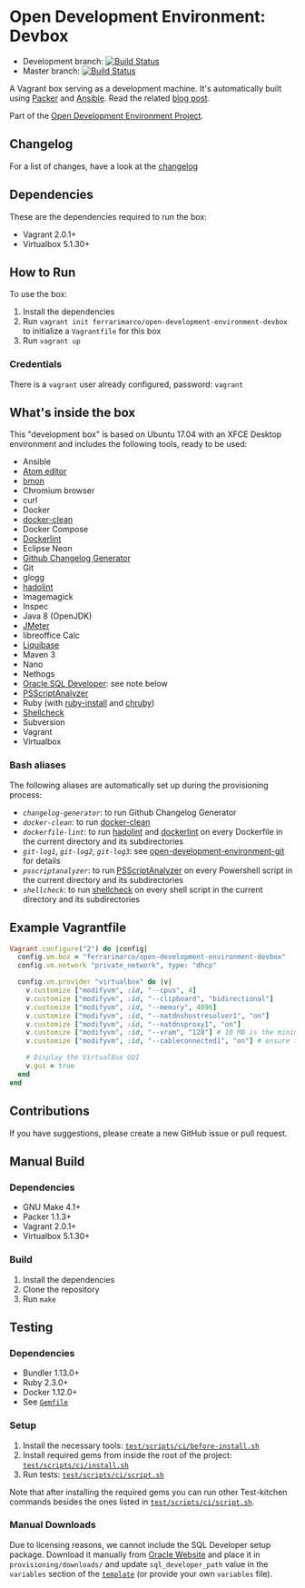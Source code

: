 # Open Development Environment: Devbox

* Development branch: [![Build Status](https://travis-ci.org/ferrarimarco/open-development-environment-devbox.svg?branch=development)](https://travis-ci.org/ferrarimarco/open-development-environment-devbox)
* Master branch: [![Build Status](https://travis-ci.org/ferrarimarco/open-development-environment-devbox.svg?branch=master)](https://travis-ci.org/ferrarimarco/open-development-environment-devbox)

A Vagrant box serving as a development machine. It's automatically built using [Packer](https://www.packer.io/) and [Ansible](https://www.ansible.com/). Read the related [blog post](http://ferrarimarco.info/blog/development/devops/configuration/2017/07/26/open-development-environment-devbox/).

Part of the [Open Development Environment Project](https://github.com/ferrarimarco/open-development-environment).

## Changelog
For a list of changes, have a look at the [changelog](CHANGELOG.md)

## Dependencies
These are the dependencies required to run the box:
- Vagrant 2.0.1+
- Virtualbox 5.1.30+

## How to Run
To use the box:

1. Install the dependencies
1. Run `vagrant init ferrarimarco/open-development-environment-devbox` to initialize a `Vagrantfile` for this box
1. Run `vagrant up`

### Credentials
There is a `vagrant` user already configured, password: `vagrant`

## What's inside the box
This "development box" is based on Ubuntu 17.04 with an XFCE Desktop environment and includes the following tools, ready to be used:
- Ansible
- [Atom editor](https://atom.io/)
- [bmon](https://github.com/tgraf/bmon)
- Chromium browser
- curl
- Docker
- [docker-clean](https://github.com/ZZROTDesign/docker-clean)
- Docker Compose
- [Dockerlint](https://github.com/RedCoolBeans/dockerlint)
- Eclipse Neon
- [Github Changelog Generator](https://github.com/skywinder/github-changelog-generator)
- Git
- glogg
- [hadolint](https://github.com/hadolint/hadolint)
- Imagemagick
- Inspec
- Java 8 (OpenJDK)
- [JMeter](http://jmeter.apache.org/)
- libreoffice Calc
- [Liquibase](https://github.com/ferrarimarco/docker-liquibase)
- Maven 3
- Nano
- Nethogs
- [Oracle SQL Developer](http://www.oracle.com/technetwork/developer-tools/sql-developer): see note below
- [PSScriptAnalyzer](https://github.com/PowerShell/PSScriptAnalyzer)
- Ruby (with [ruby-install](https://github.com/postmodern/ruby-install) and [chruby](https://github.com/postmodern/chruby))
- [Shellcheck](https://github.com/koalaman/shellcheck)
- Subversion
- Vagrant
- Virtualbox

### Bash aliases
The following aliases are automatically set up during the provisioning process:
- *`changelog-generator`*: to run Github Changelog Generator
- *`docker-clean`*: to run [docker-clean](https://github.com/ZZROTDesign/docker-clean)
- *`dockerfile-lint`*: to run [hadolint](https://github.com/hadolint/hadolint) and [dockerlint](https://github.com/RedCoolBeans/dockerlint) on every Dockerfile in the current directory and its subdirectories
- *`git-log1`*, *`git-log2`*, *`git-log3`*: see [open-development-environment-git](https://github.com/ferrarimarco/open-development-environment-git) for details
- *`psscriptanalyzer`*: to run [PSScriptAnalyzer](https://github.com/PowerShell/PSScriptAnalyzer) on every Powershell script in the current directory and its subdirectories
- *`shellcheck`*: to run [shellcheck](https://github.com/koalaman/shellcheck) on every shell script in the current directory and its subdirectories

## Example Vagrantfile

```ruby
Vagrant.configure("2") do |config|
  config.vm.box = "ferrarimarco/open-development-environment-devbox"
  config.vm.network "private_network", type: "dhcp"

  config.vm.provider "virtualbox" do |v|
    v.customize ["modifyvm", :id, "--cpus", 4]
    v.customize ["modifyvm", :id, "--clipboard", "bidirectional"]
    v.customize ["modifyvm", :id, "--memory", 4096]
    v.customize ["modifyvm", :id, "--natdnshostresolver1", "on"]
    v.customize ["modifyvm", :id, "--natdnsproxy1", "on"]
    v.customize ["modifyvm", :id, "--vram", "128"] # 10 MB is the minimum to enable Virtualbox seamless mode
    v.customize ["modifyvm", :id, "--cableconnected1", "on"] # ensure that the network cable is connected. See chef/bento#688

    # Display the VirtualBox GUI
    v.gui = true
  end
end
```

## Contributions
If you have suggestions, please create a new GitHub issue or pull request.

## Manual Build

### Dependencies
- GNU Make 4.1+
- Packer 1.1.3+
- Vagrant 2.0.1+
- Virtualbox 5.1.30+

### Build
1. Install the dependencies
1. Clone the repository
1. Run `make`

## Testing

### Dependencies
- Bundler 1.13.0+
- Ruby 2.3.0+
- Docker 1.12.0+
- See [`Gemfile`](Gemfile)

### Setup
1. Install the necessary tools: [`test/scripts/ci/before-install.sh`](test/scripts/ci/before-install.sh)
1. Install required gems from inside the root of the project: [`test/scripts/ci/install.sh`](test/scripts/ci/install.sh)
1. Run tests: [`test/scripts/ci/script.sh`](test/scripts/ci/test-role.sh)

Note that after installing the required gems you can run other Test-kitchen commands besides the ones listed in [`test/scripts/ci/script.sh`](test/scripts/ci/script.sh).

### Manual Downloads

Due to licensing reasons, we cannot include the SQL Developer setup package. Download it manually from [Oracle Website](http://www.oracle.com/technetwork/developer-tools/sql-developer/downloads/index.html) and place it in `provisioning/downloads/` and update `sql_developer_path` value in the `variables` section of the [`template`](ubuntu.json) (or provide your own `variables` file).
